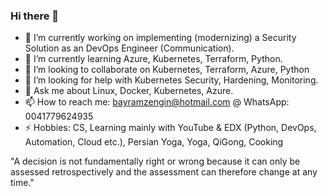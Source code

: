 ### Hi there 👋


- 🔭 I’m currently working on implementing (modernizing) a Security Solution as an DevOps Engineer (Communication).
- 🌱 I’m currently learning Azure, Kubernetes, Terraform, Python.
- 👯 I’m looking to collaborate on Kubernetes, Terraform, Azure, Python
- 🤔 I’m looking for help with Kubernetes Security, Hardening, Monitoring.
- 💬 Ask me about Linux, Docker, Kubernetes, Azure.
- 📫 How to reach me: bayramzengin@hotmail.com @ WhatsApp: 0041779624935
- ⚡ Hobbies: CS, Learning mainly with YouTube & EDX (Python, DevOps, Automation, Cloud etc.), Persian Yoga, Yoga, QiGong, Cooking

"A decision is not fundamentally right or wrong because it can only be assessed retrospectively and the assessment can therefore change at any time."
